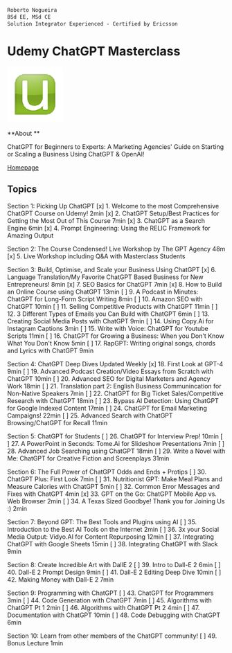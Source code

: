 ```
Roberto Nogueira  
BSd EE, MSd CE
Solution Integrator Experienced - Certified by Ericsson
```
# Udemy ChatGPT Masterclass

![udemy image](images/udemy.png)

**About **

ChatGPT for Beginners to Experts: A Marketing Agencies' Guide on Starting or Scaling a Business Using ChatGPT & OpenAI!

[Homepage](https://justworks.udemy.com/course/chatgpt-masterclass-a-complete-chatgpt-guide-for-beginners/learn/lecture/35583582#overview)

## Topics

Section 1: Picking Up ChatGPT
[x] 1. Welcome to the most Comprehensive ChatGPT Course on Udemy! 2min
[x] 2. ChatGPT Setup/Best Practices for Getting the Most Out of This Course 7min
[x] 3. ChatGPT as a Search Engine 6min
[x] 4. Prompt Engineering: Using the RELIC Framework for Amazing Output

Section 2: The Course Condensed! Live Workshop by The GPT Agency 48m
[x] 5. Live Workshop including Q&A with Masterclass Students

Section 3: Build, Optimise, and Scale your Business Using ChatGPT
[x]  6. Language Translation/My Favorite ChatGPT Based Business for New Entrepreneurs! 8min
[x]  7. SEO Basics for ChatGPT 7min
[x]  8. How to Build an Online Course using ChatGPT 13min
[ ]  9. A Podcast in Minutes: ChatGPT for Long-Form Script Writing 8min
[ ] 10. Amazon SEO with ChatGPT 10min
[ ] 11. Selling Competitive Products with ChatGPT 11min
[ ] 12. 3 Different Types of Emails you Can Build with ChatGPT 6min
[ ] 13. Creating Social Media Posts with ChatGPT 9min
[ ] 14. Using Copy.Ai for Instagram Captions 3min
[ ] 15. Write with Voice: ChatGPT for Youtube Scripts 11min
[ ] 16. ChatGPT for Growing a Business: When you Don't Know What You Don't Know 5min
[ ] 17. RapGPT: Writing original songs, chords and Lyrics with ChatGPT 9min

Section  4: ChatGPT Deep Dives Updated Weekly
[x] 18. First Look at GPT-4 9min
[ ] 19. Advanced Podcast Creation/Video Essays from Scratch with ChatGPT 10min
[ ] 20. Advanced SEO for Digital Marketers and Agency Work 18min
[ ] 21. Translation part 2: English Business Communincation for Non-Native Speakers 7min
[ ] 22. ChatGPT for Big Ticket Sales/Competitive Research with ChatGPT 18min
[ ] 23. Bypass AI Detection: Using ChatGPT for Google Indexed Content 17min
[ ] 24. ChatGPT for Email Marketing Campaigns! 22min
[ ] 25. Advanced Search with ChatGPT Browsing/ChatGPT for Recall 11min

Section  5: ChatGPT for Students
[ ] 26. ChatGPT for Interview Prep! 10min
[ ] 27. A PowerPoint in Seconds: Tome.Ai for Slideshow Presentations 7min
[ ] 28. Advanced Job Searching using ChatGPT 18min
[ ] 29. Write a Novel with Me: ChatGPT for Creative Fiction and Screenplays 31min

Section  6: The Full Power of ChatGPT Odds and Ends + Protips
[ ] 30. ChatGPT Plus: First Look 7min
[ ] 31. Nutritionist GPT: Make Meal Plans and Measure Calories with ChatGPT 5min
[ ] 32. Common Error Messages and Fixes with ChatGPT 4min
[x] 33. GPT on the Go: ChatGPT Mobile App vs. Web Browser 2min
[ ] 34. A Texas Sized Goodbye! Thank you for Joining Us :) 2min

Section  7: Beyond GPT: The Best Tools and Plugins using AI
[ ] 35. Introduction to the Best AI Tools on the Internet 2min
[ ] 36. 3x your Social Media Output: Vidyo.AI for Content Repurposing 12min
[ ] 37. Integrating ChatGPT with Google Sheets 15min
[ ] 38. Integrating ChatGPT with Slack 9min

Section  8: Create Incredible Art with DallE 2
[ ] 39. Intro to Dall-E 2 6min
[ ] 40. Dall-E 2 Prompt Design 9min
[ ] 41. Dall-E 2 Editing Deep Dive 10min
[ ] 42. Making Money with Dall-E 2 7min

Section  9: Programming with ChatGPT
[ ] 43. ChatGPT for Programmers 3min
[ ] 44. Code Generation with ChatGPT 7min
[ ] 45. Algorithms with ChatGPT Pt 1 2min
[ ] 46. Algorithms with ChatGPT Pt 2 4min
[ ] 47. Documentation with ChatGPT 10min
[ ] 48. Code Debugging with ChatGPT 6min

Section 10: Learn from other members of the ChatGPT community!
[ ] 49. Bonus Lecture 1min

